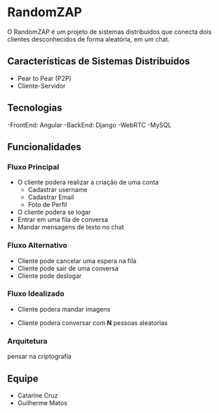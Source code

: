 # RandomZAP
O RandomZAP é um projeto de sistemas distribuidos que conecta dois clientes desconhecidos de forma aleatória, em um chat.

## Características de Sistemas Distribuidos
- Pear to Pear (P2P)
- Cliente-Servidor

## Tecnologias 
-FrontEnd: Angular
-BackEnd: Django
-WebRTC
-MySQL

## Funcionalidades
### Fluxo Principal
- O cliente podera realizar a criação de uma conta
    * Cadastrar username
    * Cadastrar Email
    * Foto de Perfil
- O cliente podera se logar
- Entrar em uma fila de conversa
- Mandar mensagens de texto no chat

### Fluxo Alternativo
- Cliente pode cancelar uma espera na fila
- Cliente pode sair de uma conversa
- Cliente pode deslogar

### Fluxo Idealizado
- Cliente podera mandar imagens

- Cliente podera conversar com **N** pessoas aleatorias

### Arquitetura

pensar na criptografia

## Equipe
- Catarine Cruz
- Guilherme Matos 
